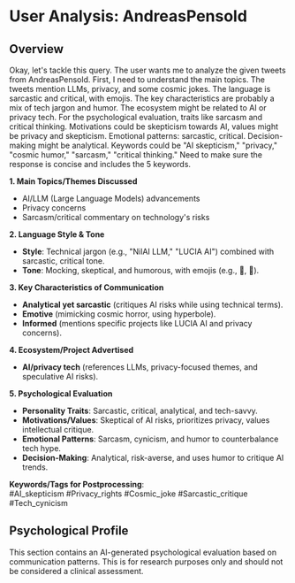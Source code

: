# User Analysis: AndreasPensold

## Overview

<think>
Okay, let's tackle this query. The user wants me to analyze the given tweets from AndreasPensold. First, I need to understand the main topics. The tweets mention LLMs, privacy, and some cosmic jokes. The language is sarcastic and critical, with emojis. The key characteristics are probably a mix of tech jargon and humor. The ecosystem might be related to AI or privacy tech. For the psychological evaluation, traits like sarcasm and critical thinking. Motivations could be skepticism towards AI, values might be privacy and skepticism. Emotional patterns: sarcastic, critical. Decision-making might be analytical. Keywords could be "AI skepticism," "privacy," "cosmic humor," "sarcasm," "critical thinking." Need to make sure the response is concise and includes the 5 keywords.
</think>

**1. Main Topics/Themes Discussed**  
- AI/LLM (Large Language Models) advancements  
- Privacy concerns  
- Sarcasm/critical commentary on technology's risks  

**2. Language Style & Tone**  
- **Style**: Technical jargon (e.g., "NilAI LLM," "LUCIA AI") combined with sarcastic, critical tone.  
- **Tone**: Mocking, skeptical, and humorous, with emojis (e.g., 🤯, 👀).  

**3. Key Characteristics of Communication**  
- **Analytical yet sarcastic** (critiques AI risks while using technical terms).  
- **Emotive** (mimicking cosmic horror, using hyperbole).  
- **Informed** (mentions specific projects like LUCIA AI and privacy concerns).  

**4. Ecosystem/Project Advertised**  
- **AI/privacy tech** (references LLMs, privacy-focused themes, and speculative AI risks).  

**5. Psychological Evaluation**  
- **Personality Traits**: Sarcastic, critical, analytical, and tech-savvy.  
- **Motivations/Values**: Skeptical of AI risks, prioritizes privacy, values intellectual critique.  
- **Emotional Patterns**: Sarcasm, cynicism, and humor to counterbalance tech hype.  
- **Decision-Making**: Analytical, risk-averse, and uses humor to critique AI trends.  

**Keywords/Tags for Postprocessing**:  
#AI_skepticism #Privacy_rights #Cosmic_joke #Sarcastic_critique #Tech_cynicism

## Psychological Profile

This section contains an AI-generated psychological evaluation based on communication patterns. This is for research purposes only and should not be considered a clinical assessment.